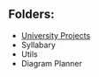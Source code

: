 ## Folders:
- [University Projects](https://github.com/Liam-Robertson-university)
- Syllabary
- Utils
- Diagram Planner

















